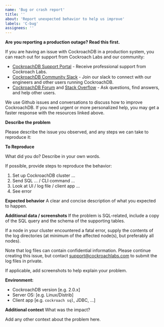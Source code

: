 ```yaml
---
name: 'Bug or crash report'
title: ''
about: 'Report unexpected behavior to help us improve'
labels: 'C-bug'
assignees: ''
---
```


**Are you reporting a production outage? Read this first.**

If you are having an issue with CockroachDB in a production system, you
can reach out for support from Cockroach Labs and our community:

- [CockroachDB Support Portal](https://support.cockroachlabs.com/) -
  Receive professional support from Cockroach Labs.
- [CockroachDB Community Slack](https://go.crdb.dev/p/slack) - Join
  our slack to connect with our engineers and other users running
  CockroachDB.
- [CockroachDB Forum](https://forum.cockroachlabs.com/) and [Stack
  Overflow](https://stackoverflow.com/questions/tagged/cockroachdb) -
  Ask questions, find answers, and help other users.

We use Github issues and conversations to discuss how to improve
CockroachDB. If you need urgent or more personalized help,
you may get a faster response with the resources linked above.

**Describe the problem**

Please describe the issue you observed, and any steps we can take to reproduce it:

**To Reproduce**

What did you do? Describe in your own words.

If possible, provide steps to reproduce the behavior:

1. Set up CockroachDB cluster ...
2. Send SQL ... / CLI command ...
3. Look at UI / log file / client app ...
4. See error

**Expected behavior**
A clear and concise description of what you expected to happen.

**Additional data / screenshots**
If the problem is SQL-related, include a copy of the SQL query and the schema
of the supporting tables.

If a node in your cluster encountered a fatal error, supply the contents of the
log directories (at minimum of the affected node(s), but preferably all nodes).

Note that log files can contain confidential information. Please continue
creating this issue, but contact support@cockroachlabs.com to submit the log
files in private.

If applicable, add screenshots to help explain your problem.

**Environment:**
 - CockroachDB version [e.g. 2.0.x]
 - Server OS: [e.g. Linux/Distrib]
 - Client app [e.g. `cockroach sql`, JDBC, ...]

**Additional context**
What was the impact?

Add any other context about the problem here.

